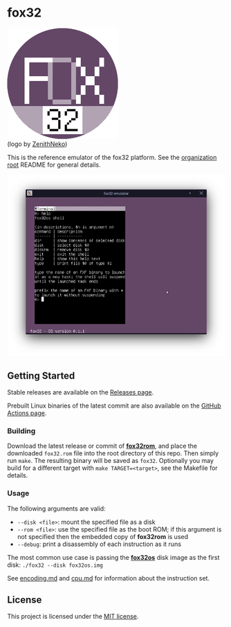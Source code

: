 # fox32

![fox32 logo](docs/logos/fox32-circle.png)  
(logo by [ZenithNeko](https://zencorner.xyz/contacts.html))

This is the reference emulator of the fox32 platform. See the [organization root](https://github.com/fox32-arch) README for general details.

![Screenshot of fox32os](docs/screenshots/fox32os-terminal.png)

## Getting Started

Stable releases are available on the [Releases page](https://github.com/fox32-arch/fox32/releases).

Prebuilt Linux binaries of the latest commit are also available on the [GitHub Actions page](https://github.com/fox32-arch/fox32/actions).

### Building

Download the latest release or commit of [**fox32rom**](https://github.com/fox32-arch/fox32rom), and place the downloaded `fox32.rom` file into the root directory of this repo. Then simply run `make`. The resulting binary will be saved as `fox32`. Optionally you may build for a different target with `make TARGET=<target>`, see the Makefile for details.

### Usage

The following arguments are valid:
- `--disk <file>`: mount the specified file as a disk
- `--rom <file>`: use the specified file as the boot ROM; if this argument is not specified then the embedded copy of **fox32rom** is used
- `--debug`: print a disassembly of each instruction as it runs

The most common use case is passing the [**fox32os**](https://github.com/fox32-arch/fox32os) disk image as the first disk: `./fox32 --disk fox32os.img`

See [encoding.md](docs/encoding.md) and [cpu.md](docs/cpu.md) for information about the instruction set.

## License
This project is licensed under the [MIT license](LICENSE).
